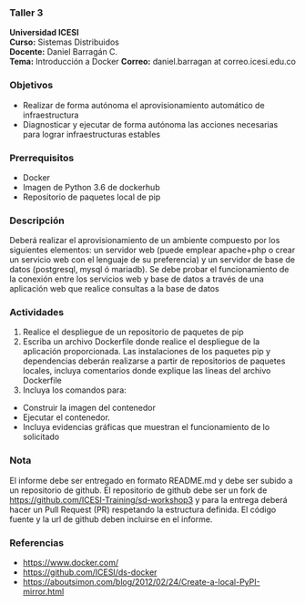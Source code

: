 ### Taller 3
**Universidad ICESI**  
**Curso:** Sistemas Distribuidos  
**Docente:** Daniel Barragán C.  
**Tema:** Introducción a Docker
**Correo:** daniel.barragan at correo.icesi.edu.co

### Objetivos
* Realizar de forma autónoma el aprovisionamiento automático de infraestructura
* Diagnosticar y ejecutar de forma autónoma las acciones necesarias para lograr infraestructuras estables

### Prerrequisitos
* Docker
* Imagen de Python 3.6 de dockerhub
* Repositorio de paquetes local de pip

### Descripción
Deberá	realizar	el	aprovisionamiento	de	un	ambiente	compuesto	por	los	siguientes	elementos: un	servidor	web	(puede	emplear	apache+php o crear	un servicio web con el	lenguaje de su preferencia) y un servidor de base de datos (postgresql, mysql ó mariadb). Se	debe probar	el	funcionamiento	de la conexión entre los servicios web y base de datos a través	de	una	aplicación	web	que realice	 consultas a la	 base	 de	 datos

### Actividades

1. Realice el despliegue de un repositorio de paquetes de pip
2. Escriba un archivo Dockerfile donde realice el despliegue de la aplicación proporcionada. Las instalaciones de los paquetes pip y dependencias deberán realizarse a partir de repositorios de paquetes locales, incluya comentarios donde explique las líneas del archivo Dockerfile
3. Incluya los comandos para:
 * Construir la imagen del contenedor
 * Ejecutar el contenedor.
 * Incluya evidencias gráficas que muestran el funcionamiento de lo solicitado

### Nota

El informe debe ser entregado en formato README.md y debe ser subido a un repositorio de github. El repositorio de github debe ser un fork de https://github.com/ICESI-Training/sd-workshop3 y para la entrega deberá hacer un Pull Request (PR) respetando la estructura definida. El código fuente y la url de github deben incluirse en el informe.  

### Referencias
* https://www.docker.com/  
* https://github.com/ICESI/ds-docker
* https://aboutsimon.com/blog/2012/02/24/Create-a-local-PyPI-mirror.html
